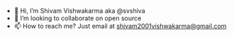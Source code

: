 - 👋 Hi, I’m Shivam Vishwakarma aka @svshiva
- 💞️ I’m looking to collaborate on open source 
- 📫 How to reach me? Just email at shivam2001vishwakarma@gmail.com
